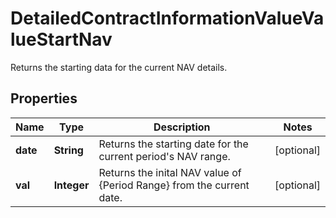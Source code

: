 

# DetailedContractInformationValueValueStartNav

Returns the starting data for the current NAV details.

## Properties

| Name | Type | Description | Notes |
|------------ | ------------- | ------------- | -------------|
|**date** | **String** | Returns the starting date for the current period&#39;s NAV range. |  [optional] |
|**val** | **Integer** | Returns the inital NAV value of {Period Range} from the current date. |  [optional] |



